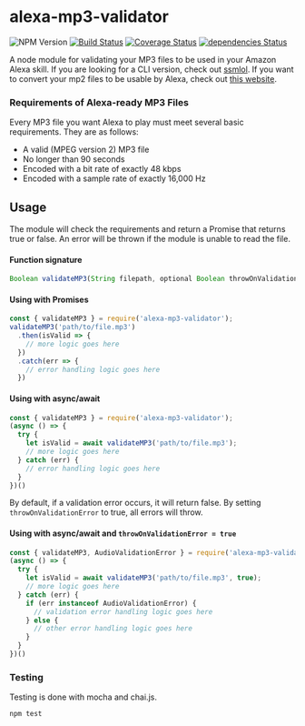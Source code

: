 # alexa-mp3-validator

![NPM Version](https://img.shields.io/npm/v/alexa-mp3-validator.svg)
[![Build Status](https://travis-ci.org/tejashah88/alexa-mp3-validator.svg?branch=master)](https://travis-ci.org/tejashah88/alexa-mp3-validator)
[![Coverage Status](https://coveralls.io/repos/github/tejashah88/alexa-mp3-validator/badge.svg)](https://coveralls.io/github/tejashah88/alexa-mp3-validator)
[![dependencies Status](https://david-dm.org/tejashah88/alexa-mp3-validator/status.svg)](https://david-dm.org/tejashah88/alexa-mp3-validator)

A node module for validating your MP3 files to be used in your Amazon Alexa skill. If you are looking for a CLI version, check out [ssmlol](https://github.com/okofish/ssmlol). If you want to convert your mp2 files to be usable by Alexa, check out [this website](https://www.jovo.tech/audio-converter).

### Requirements of Alexa-ready MP3 Files

Every MP3 file you want Alexa to play must meet several basic requirements. They are as follows:
* A valid (MPEG version 2) MP3 file
* No longer than 90 seconds
* Encoded with a bit rate of exactly 48 kbps
* Encoded with a sample rate of exactly 16,000 Hz

## Usage

The module will check the requirements and return a Promise that returns true or false. An error will be thrown if the module is unable to read the file.

#### Function signature
```javascript
Boolean validateMP3(String filepath, optional Boolean throwOnValidationError = false)
```

#### Using with Promises
```javascript
const { validateMP3 } = require('alexa-mp3-validator');
validateMP3('path/to/file.mp3')
  .then(isValid => {
    // more logic goes here
  })
  .catch(err => {
    // error handling logic goes here
  })
```

#### Using with async/await
```javascript
const { validateMP3 } = require('alexa-mp3-validator');
(async () => {
  try {
    let isValid = await validateMP3('path/to/file.mp3');
    // more logic goes here
  } catch (err) {
    // error handling logic goes here
  }
})()
```

By default, if a validation error occurs, it will return false. By setting `throwOnValidationError` to true, all errors will throw.

#### Using with async/await and `throwOnValidationError = true`
```javascript
const { validateMP3, AudioValidationError } = require('alexa-mp3-validator');
(async () => {
  try {
    let isValid = await validateMP3('path/to/file.mp3', true);
    // more logic goes here
  } catch (err) {
    if (err instanceof AudioValidationError) {
      // validation error handling logic goes here
    } else {
      // other error handling logic goes here
    }
  }
})()
```

### Testing
Testing is done with mocha and chai.js.

```bash
npm test
```